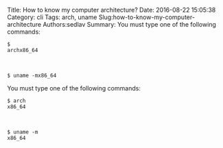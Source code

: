 Title: How to know my computer architecture?
Date: 2016-08-22 15:05:38
Category: cli
Tags: arch, uname
Slug:how-to-know-my-computer-architecture
Authors:sedlav
Summary: You must type one of the following commands:<pre><code>$ archx86_64</code></pre><br/><pre><code>$ uname -mx86_64</code></pre>

You must type one of the following commands:
<pre><code>$ arch
x86_64</code></pre>
<br/>
<pre><code>$ uname -m
x86_64</code></pre>

